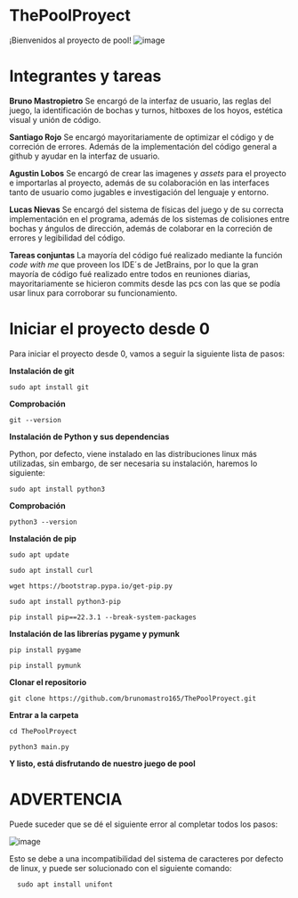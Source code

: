 # ThePoolProyect
¡Bienvenidos al proyecto de pool!
![image](https://github.com/brunomastro165/ThePoolProyect/assets/127962081/9003c84c-9e81-4e4c-b7d7-e8ce11b73b5f)



# Integrantes y tareas

**Bruno Mastropietro**
  Se encargó de la interfaz de usuario, las reglas del juego, la identificación de bochas y turnos, hitboxes de los hoyos, estética visual y unión de código.

**Santiago Rojo**
  Se encargó mayoritariamente de optimizar el código y de correción de errores. Además de la implementación del código general a github y ayudar en la interfaz de usuario.

**Agustin Lobos**
  Se encargó de crear las imagenes y *assets* para el proyecto e importarlas al proyecto, además de su colaboración en las interfaces tanto de usuario como jugables e investigación del lenguaje y entorno. 

**Lucas Nievas**
  Se encargó del sistema de físicas del juego y de su correcta implementación en el programa, además de los sistemas de colisiones entre bochas y ángulos de dirección, además de colaborar en la correción de errores y legibilidad del código.

  **Tareas conjuntas**
  La mayoría del código fué realizado mediante la función *code with me* que proveen los IDE´s de JetBrains, por lo que la gran mayoría de código fué realizado entre todos en reuniones diarias,
  mayoritariamente se hicieron commits desde las pcs con las que se podía usar linux para corroborar su funcionamiento.


# Iniciar el proyecto desde 0
Para iniciar el proyecto desde 0, vamos a seguir la siguiente lista de pasos:

**Instalación de git**

    sudo apt install git
   
**Comprobación**
    
    git --version
    
**Instalación de Python y sus dependencias**

Python, por defecto, viene instalado en las distribuciones linux más utilizadas, sin embargo, de ser necesaria su instalación, haremos lo siguiente:

    sudo apt install python3
    
**Comprobación**

    python3 --version
    
    
**Instalación de pip**
    
    sudo apt update
    
    sudo apt install curl
    
    wget https://bootstrap.pypa.io/get-pip.py
    
    sudo apt install python3-pip
    
    pip install pip==22.3.1 --break-system-packages
    
**Instalación de las librerías pygame y pymunk**
   
    pip install pygame
    
    pip install pymunk
   
   
**Clonar el repositorio**

    git clone https://github.com/brunomastro165/ThePoolProyect.git

**Entrar a la carpeta**
    
    cd ThePoolProyect
    
    python3 main.py
    
**Y listo, está disfrutando de nuestro juego de pool**  

# ADVERTENCIA

Puede suceder que se dé el siguiente error al completar todos los pasos:

![image](https://github.com/brunomastro165/ThePoolProyect/assets/127962081/a5a7dae8-ebaa-45f7-95fe-31e9a9ed69cc)

Esto se debe a una incompatibilidad del sistema de caracteres por defecto de linux, y puede ser solucionado con el siguiente comando:

      sudo apt install unifont
